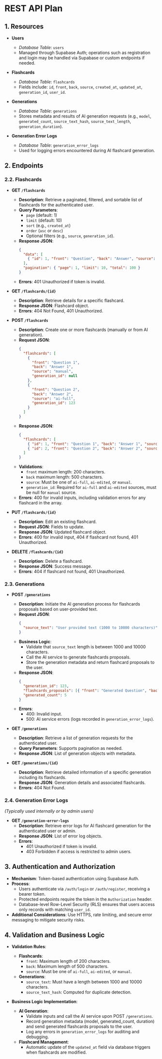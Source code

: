 # REST API Plan

## 1. Resources

- **Users**

  - _Database Table_: `users`
  - Managed through Supabase Auth; operations such as registration and login may be handled via Supabase or custom endpoints if needed.

- **Flashcards**

  - _Database Table_: `flashcards`
  - Fields include: `id`, `front`, `back`, `source`, `created_at`, `updated_at`, `generation_id`, `user_id`.

- **Generations**

  - _Database Table_: `generations`
  - Stores metadata and results of AI generation requests (e.g., `model`, `generated_count`, `source_text_hash`, `source_text_length`, `generation_duration`).

- **Generation Error Logs**
  - _Database Table_: `generation_error_logs`
  - Used for logging errors encountered during AI flashcard generation.

## 2. Endpoints

### 2.2. Flashcards

- **GET `/flashcards`**

  - **Description**: Retrieve a paginated, filtered, and sortable list of flashcards for the authenticated user.
  - **Query Parameters**:
    - `page` (default: 1)
    - `limit` (default: 10)
    - `sort` (e.g., `created_at`)
    - `order` (`asc` or `desc`)
    - Optional filters (e.g., `source`, `generation_id`).
  - **Response JSON**:
    ```json
    {
      "data": [
        { "id": 1, "front": "Question", "back": "Answer", "source": "manual", "created_at": "...", "updated_at": "..." }
      ],
      "pagination": { "page": 1, "limit": 10, "total": 100 }
    }
    ```
  - **Errors**: 401 Unauthorized if token is invalid.

- **GET `/flashcards/{id}`**

  - **Description**: Retrieve details for a specific flashcard.
  - **Response JSON**: Flashcard object.
  - **Errors**: 404 Not Found, 401 Unauthorized.

- **POST `/flashcards`**

  - **Description**: Create one or more flashcards (manually or from AI generation).
  - **Request JSON**:
    ```json
    {
      "flashcards": [
        {
          "front": "Question 1",
          "back": "Answer 1",
          "source": "manual",
          "generation_id": null
        },
        {
          "front": "Question 2",
          "back": "Answer 2",
          "source": "ai-full",
          "generation_id": 123
        }
      ]
    }
    ```
  - **Response JSON**:
    ```json
    {
      "flashcards": [
        { "id": 1, "front": "Question 1", "back": "Answer 1", "source": "manual", "generation_id": null },
        { "id": 2, "front": "Question 2", "back": "Answer 2", "source": "ai-full", "generation_id": 123 }
      ]
    }
    ```
  - **Validations**:
    - `front` maximum length: 200 characters.
    - `back` maximum length: 500 characters.
    - `source`: Must be one of `ai-full`, `ai-edited`, or `manual`.
    - `generation_id`: Required for `ai-full` and `ai-edited` sources, must be null for `manual` source.
  - **Errors**: 400 for invalid inputs, including validation errors for any flashcard in the array.

- **PUT `/flashcards/{id}`**

  - **Description**: Edit an existing flashcard.
  - **Request JSON**: Fields to update.
  - **Response JSON**: Updated flashcard object.
  - **Errors**: 400 for invalid input, 404 if flashcard not found, 401 Unauthorized.

- **DELETE `/flashcards/{id}`**
  - **Description**: Delete a flashcard.
  - **Response JSON**: Success message.
  - **Errors**: 404 if flashcard not found, 401 Unauthorized.

### 2.3. Generations

- **POST `/generations`**

  - **Description**: Initiate the AI generation process for flashcards proposals based on user-provided text.
  - **Request JSON**:
    ```json
    {
      "source_text": "User provided text (1000 to 10000 characters)"
    }
    ```
  - **Business Logic**:
    - Validate that `source_text` length is between 1000 and 10000 characters.
    - Call the AI service to generate flashcards proposals.
    - Store the generation metadata and return flashcard proposals to the user.
  - **Response JSON**:
    ```json
    {
      "generation_id": 123,
      "flashcards_proposals": [{ "front": "Generated Question", "back": "Generated Answer", "source": "ai-full" }],
      "generated_count": 5
    }
    ```
  - **Errors**:
    - 400: Invalid input.
    - 500: AI service errors (logs recorded in `generation_error_logs`).

- **GET `/generations`**

  - **Description**: Retrieve a list of generation requests for the authenticated user.
  - **Query Parameters**: Supports pagination as needed.
  - **Response JSON**: List of generation objects with metadata.

- **GET `/generations/{id}`**
  - **Description**: Retrieve detailed information of a specific generation including its flashcards.
  - **Response JSON**: Generation details and associated flashcards.
  - **Errors**: 404 Not Found.

### 2.4. Generation Error Logs

_(Typically used internally or by admin users)_

- **GET `/generation-error-logs`**
  - **Description**: Retrieve error logs for AI flashcard generation for the authenticated user or admin.
  - **Response JSON**: List of error log objects.
  - **Errors**:
    - 401 Unauthorized if token is invalid.
    - 403 Forbidden if access is restricted to admin users.

## 3. Authentication and Authorization

- **Mechanism**: Token-based authentication using Supabase Auth.
- **Process**:
  - Users authenticate via `/auth/login` or `/auth/register`, receiving a bearer token.
  - Protected endpoints require the token in the `Authorization` header.
  - Database-level Row-Level Security (RLS) ensures that users access only records with matching `user_id`.
- **Additional Considerations**: Use HTTPS, rate limiting, and secure error messaging to mitigate security risks.

## 4. Validation and Business Logic

- **Validation Rules**:

  - **Flashcards**:
    - `front`: Maximum length of 200 characters.
    - `back`: Maximum length of 500 characters.
    - `source`: Must be one of `ai-full`, `ai-edited`, or `manual`.
  - **Generations**:
    - `source_text`: Must have a length between 1000 and 10000 characters.
    - `source_text_hash`: Computed for duplicate detection.

- **Business Logic Implementation**:
  - **AI Generation**:
    - Validate inputs and call the AI service upon POST `/generations`.
    - Record generation metadata (model, generated_count, duration) and send generated flashcards proposals to the user.
    - Log any errors in `generation_error_logs` for auditing and debugging.
  - **Flashcard Management**:
    - Automatic update of the `updated_at` field via database triggers when flashcards are modified.

